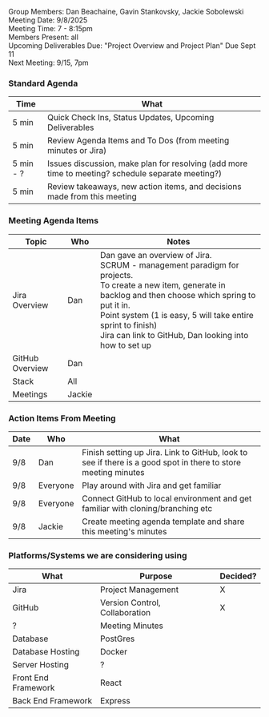 Group Members: Dan Beachaine, Gavin Stankovsky, Jackie Sobolewski  
Meeting Date: 9/8/2025  
Meeting Time: 7 - 8:15pm  
Members Present: all  
Upcoming Deliverables Due: "Project Overview and Project Plan" Due Sept 11  
Next Meeting: 9/15, 7pm  

### Standard Agenda
| Time | What | 
|---|---|
| 5 min | Quick Check Ins, Status Updates, Upcoming Deliverables |
| 5 min | Review Agenda Items and To Dos (from meeting minutes or Jira) |
| 5 min - ? | Issues discussion, make plan for resolving (add more time to meeting? schedule separate meeting?) |
| 5 min | Review takeaways, new action items, and decisions made from this meeting | 

### Meeting Agenda Items
| Topic | Who | Notes | 
|---|---|---|
| Jira Overview | Dan | Dan gave an overview of Jira.<br>SCRUM - management paradigm for projects.<br>To create a new item, generate in backlog and then choose which spring to put it in.<br>Point system (1 is easy, 5 will take entire sprint to finish)<br>Jira can link to GitHub, Dan looking into how to set up |
| GitHub Overview | Dan | |
| Stack | All | |
| Meetings | Jackie | |

### Action Items From Meeting
| Date | Who | What | 
|---|---|---|
| 9/8 | Dan | Finish setting up Jira. Link to GitHub, look to see if there is a good spot in there to store meeting minutes |
| 9/8 | Everyone | Play around with Jira and get familiar |
| 9/8 | Everyone | Connect GitHub to local environment and get familiar with cloning/branching etc |
| 9/8 | Jackie | Create meeting agenda template and share this meeting's minutes |

### Platforms/Systems we are considering using
| What | Purpose | Decided? |
|---|---|---|
| Jira | Project Management | X |
| GitHub | Version Control, Collaboration | X |
| ? | Meeting Minutes | |
| Database | PostGres | |
| Database Hosting | Docker | |
| Server Hosting | ? | |
| Front End Framework | React | |
| Back End Framework | Express | |
